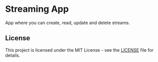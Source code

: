 # Streaming App

App where you can create, read, update and delete streams.

## License

This project is licensed under the MIT License - see the [LICENSE](LICENSE) file for details.
